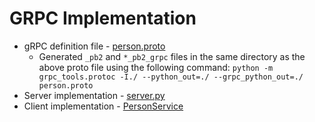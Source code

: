# GRPC Implementation

* gRPC definition file - [person.proto](../modules/person-grpc/person.proto)
  * Generated `_pb2` and `*_pb2_grpc` files in the same directory as the above proto file using the following command: 
  `python -m grpc_tools.protoc -I./ --python_out=./ --grpc_python_out=./ person.proto`
* Server implementation - [server.py](../modules/person-grpc/server.py)
* Client implementation - [PersonService](../modules/connection-api/app/udaconnect/services.py)
